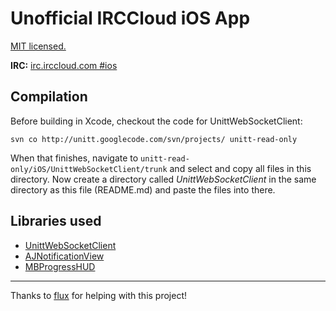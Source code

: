 # Unofficial IRCCloud iOS App
[MIT licensed.](http://adam.mit-license.org)

**IRC:** [irc.irccloud.com #ios](irc://irc.irccloud.com/#ios)

## Compilation
Before building in Xcode, checkout the code for UnittWebSocketClient:

    svn co http://unitt.googlecode.com/svn/projects/ unitt-read-only

When that finishes, navigate to `unitt-read-only/iOS/UnittWebSocketClient/trunk` and select and copy all files in this directory. Now create a directory called _UnittWebSocketClient_ in the same directory as this file (README.md) and paste the files into there.

## Libraries used
* [UnittWebSocketClient](http://code.google.com/p/unitt)
* [AJNotificationView](https://github.com/ajerez/AJNotificationView)
* [MBProgressHUD](https://github.com/jdg/MBProgressHUD)

----

Thanks to [flux](https://github.com/caughtinflux) for helping with this project!
